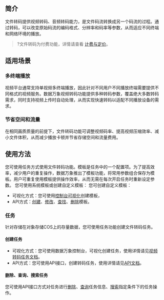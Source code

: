 ## 简介

文件转码提供视频转码、音频转码能力，是文件码流转换成另一个码流的过程。通过转码，可以改变原始码流的编码格式、分辨率和码率等参数，从而适应不同终端和网络环境的播放。

>?文件转码为付费功能，详情请查看 [计费与定价](https://cloud.tencent.com/document/product/460/6970#.E5.AA.92.E4.BD.93.E5.A4.84.E7.90.86.E8.B4.B9.E7.94.A8)。



## 适用场景

### 多终端播放

视频平台通常支持单视频多终端播放，因此针对不同用户不同播放终端需要提供不同格式的视频服务。数据万象视频转码功能提供多种转码参数，覆盖绝大多数转码需求，同时支持视频上传时自动处理，从而实现快速转码以适配不同播放设备的需求。

### 节省空间和流量

在相同画质质量的前提下，文件转码功能可调整视频码率、提高视频压缩效率、减小文件体积，从而减少播放卡顿并节省存储空间和流量费用。


## 使用方法

您可使用任务方式使用文件转码功能。模板是任务中的一个配置项。为了提高效率，减少用户的重复操作，数据万象推出了模板功能，将常用参数组合保存为模板。用户可重复使用模板提供操作效率，从而无需在每次开启任务时重新设定参数。 您可使用系统模板或创建自定义模板：
您可创建自定义模板：
- 可视化方式：您可使用[控制台可视化](https://console.cloud.tencent.com/ci)创建模板，
- API方式：[创建](https://cloud.tencent.com/document/product/460/46999)、[修改](https://cloud.tencent.com/document/product/460/47002)、[查找](https://cloud.tencent.com/document/product/460/47001)、[删除](https://cloud.tencent.com/document/product/460/47000)模板。


### 任务

针对存储在对象存储COS上的存量数据，您可使用任务功能创建文件转码任务。

#### 创建任务

- 可视化方式：您可使用数据万象控制台，可视化创建任务，使用详情请见[视频转码任务文档](https://cloud.tencent.com/document/product/460/46489#.E5.88.9B.E5.BB.BA.E8.A7.86.E9.A2.91.E8.BD.AC.E7.A0.81.E4.BB.BB.E5.8A.A1)。
- API方式：您可使用API接口，创建转码任务，使用详情请见[API文档](https://cloud.tencent.com/document/product/460/38936)。

#### 删除、查询、搜索任务

您可使用API接口方式对任务进行[删除](https://cloud.tencent.com/document/product/460/38939)、[查询](https://cloud.tencent.com/document/product/460/38937)任务信息、[搜索](https://cloud.tencent.com/document/product/460/38938)指定条件下的任务操作。


